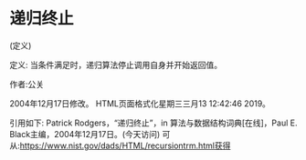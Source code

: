 # 递归终止


(定义)



定义:
当条件满足时，递归算法停止调用自身并开始返回值。


作者:公关







2004年12月17日修改。
HTML页面格式化星期三三月13 12:42:46 2019。



引用如下:
Patrick Rodgers，“递归终止”，in
算法与数据结构词典[在线]，Paul E. Black主编，2004年12月17日。(今天访问)
可从:https://www.nist.gov/dads/HTML/recursiontrm.html获得